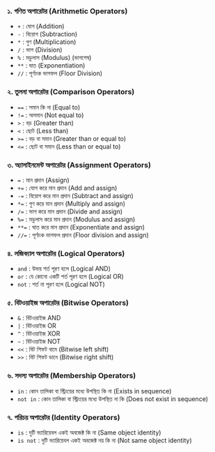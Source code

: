 ### ১. গণিত অপারেটর (Arithmetic Operators)

- `+` : যোগ (Addition)
- `-` : বিয়োগ (Subtraction)
- `*` : গুণ (Multiplication)
- `/` : ভাগ (Division)
- `%` : মডুলাস (Modulus) (ভাগশেষ)
- `**` : ঘাত (Exponentiation)
- `//` : পূর্ণাংক ভাগফল (Floor Division)

### ২. তুলনা অপারেটর (Comparison Operators)

- `==` : সমান কি না (Equal to)
- `!=` : অসমান (Not equal to)
- `>` : বড় (Greater than)
- `<` : ছোট (Less than)
- `>=` : বড় বা সমান (Greater than or equal to)
- `<=` : ছোট বা সমান (Less than or equal to)

### ৩. অ্যাসাইনমেন্ট অপারেটর (Assignment Operators)

- `=` : মান প্রদান (Assign)
- `+=` : যোগ করে মান প্রদান (Add and assign)
- `-=` : বিয়োগ করে মান প্রদান (Subtract and assign)
- `*=` : গুণ করে মান প্রদান (Multiply and assign)
- `/=` : ভাগ করে মান প্রদান (Divide and assign)
- `%=` : মডুলাস করে মান প্রদান (Modulus and assign)
- `**=` : ঘাত করে মান প্রদান (Exponentiate and assign)
- `//=` : পূর্ণাংক ভাগফল প্রদান (Floor division and assign)

### ৪. লজিক্যাল অপারেটর (Logical Operators)

- `and` : উভয় শর্ত পূরণ হলে (Logical AND)
- `or` : যে কোনো একটি শর্ত পূরণ হলে (Logical OR)
- `not` : শর্ত না পূরণ হলে (Logical NOT)

### ৫. বিটওয়াইজ অপারেটর (Bitwise Operators)

- `&` : বিটওয়াইজ AND
- `|` : বিটওয়াইজ OR
- `^` : বিটওয়াইজ XOR
- `~` : বিটওয়াইজ NOT
- `<<` : বিট শিফট বামে (Bitwise left shift)
- `>>` : বিট শিফট ডানে (Bitwise right shift)

### ৬. সদস্য অপারেটর (Membership Operators)

- `in` : কোন তালিকা বা স্ট্রিংয়ের মধ্যে উপস্থিত কি না (Exists in sequence)
- `not in` : কোন তালিকা বা স্ট্রিংয়ের মধ্যে উপস্থিত না কি (Does not exist in sequence)

### ৭. পরিচয় অপারেটর (Identity Operators)

- `is` : দুটি ভ্যারিয়েবল একই অবজেক্ট কি না (Same object identity)
- `is not` : দুটি ভ্যারিয়েবল একই অবজেক্ট নয় কি না (Not same object identity)